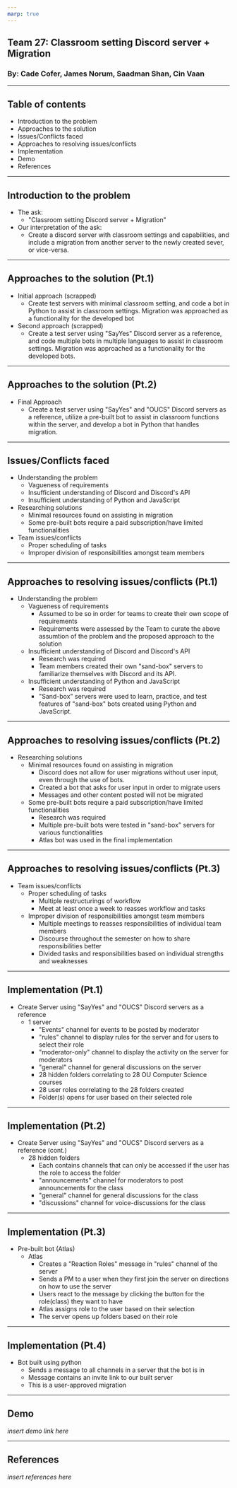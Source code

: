 ```yaml
---
marp: true
---
```

## Team 27: Classroom setting Discord server + Migration
### By: Cade Cofer, James Norum, Saadman Shan, Cin Vaan
---
## Table of contents
- Introduction to the problem
- Approaches to the solution
- Issues/Conflicts faced
- Approaches to resolving issues/conflicts
- Implementation
- Demo
- References
---
## Introduction to the problem
- The ask:
    - "Classroom setting Discord server + Migration"
- Our interpretation of the ask: 
    - Create a discord server with classroom settings and capabilities, and include a migration from another server to the newly created sever, or vice-versa.
---
## Approaches to the solution (Pt.1)
- Initial approach (scrapped)
    - Create test servers with minimal classroom setting, and code a bot in Python to assist in classroom settings. Migration was approached as a functionality for the developed bot
- Second approach (scrapped)
    - Create a test server using "SayYes" Discord server as a reference, and code multiple bots in multiple languages to assist in classroom settings. Migration was approached as a functionality for the developed bots.
---
## Approaches to the solution (Pt.2)
- Final Approach
    - Create a test server using "SayYes" and "OUCS" Discord servers as a reference, utilize a pre-built bot to assist in classroom functions within the server, and develop a bot in Python that handles migration.
---
## Issues/Conflicts faced
- Understanding the problem
    - Vagueness of requirements
    - Insufficient understanding of Discord and Discord's API
    - Insufficient understanding of Python and JavaScript
- Researching solutions
    - Minimal resources found on assisting in migration
    - Some pre-built bots require a paid subscription/have limited functionalities
- Team issues/conflicts
    - Proper scheduling of tasks
    - Improper division of responsibilities amongst team members
---
## Approaches to resolving issues/conflicts (Pt.1)
- Understanding the problem
    - Vagueness of requirements
        - Assumed to be so in order for teams to create their own scope of requirements
        - Requirements were assessed by the Team to curate the above assumtion of the problem and the proposed approach to the solution
    - Insufficient understanding of Discord and Discord's API
        - Research was required
        - Team members created their own "sand-box" servers to familiarize themselves with Discord and its API.
    - Insufficient understanding of Python and JavaScript
        - Research was required
        - "Sand-box" servers were used to learn, practice, and test features of "sand-box" bots created using Python and JavaScript.
---
## Approaches to resolving issues/conflicts (Pt.2)
- Researching solutions
    - Minimal resources found on assisting in migration
        - Discord does not allow for user migrations without user input, even through the use of bots.
        - Created a bot that asks for user input in order to migrate users
        - Messages and other content posted will not be migrated
    - Some pre-built bots require a paid subscription/have limited functionalities
        - Research was required
        - Multiple pre-built bots were tested in "sand-box" servers for various functionalities
        - Atlas bot was used in the final implementation
---
## Approaches to resolving issues/conflicts (Pt.3)
- Team issues/conflicts
    - Proper scheduling of tasks
        - Multiple restructurings of workflow
        - Meet at least once a week to reasses workflow and tasks
    - Improper division of responsibilities amongst team members
        - Multiple meetings to reasses responsibilities of individual team members
        - Discourse throughout the semester on how to share responsibilities better
        - Divided tasks and responsibilities based on individual strengths and weaknesses
---
## Implementation (Pt.1)
- Create Server using "SayYes" and "OUCS" Discord servers as a reference
    - 1 server
        - "Events" channel for events to be posted by moderator
        - "rules" channel to display rules for the server and for users to select their role
        - "moderator-only" channel to display the activity on the server for moderators
        - "general" channel for general discussions on the server
        - 28 hidden folders correlating to 28 OU Computer Science courses
        - 28 user roles correlating to the 28 folders created
        - Folder(s) opens for user based on their selected role
---
## Implementation (Pt.2)
- Create Server using "SayYes" and "OUCS" Discord servers as a reference (cont.)
    - 28 hidden folders
        - Each contains channels that can only be accessed if the user has the role to access the folder
        - "announcements" channel for moderators to post announcements for the class
        - "general" channel for general discussions for the class
        - "discussions" channel for voice-discussions for the class
---
## Implementation (Pt.3)
- Pre-built bot (Atlas)
    - Atlas
        - Creates a "Reaction Roles" message in "rules" channel of the server
        - Sends a PM to a user when they first join the server on directions on how to use the server
        - Users react to the message by clicking the button for the role(class) they want to have
        - Atlas assigns role to the user based on their selection
        - The server opens up folders based on their role
---
## Implementation (Pt.4)
- Bot built using python
    - Sends a message to all channels in a server that the bot is in
    - Message contains an invite link to our built server
    - This is a user-approved migration
---
## Demo
*insert demo link here*

---
## References
*insert references here*
